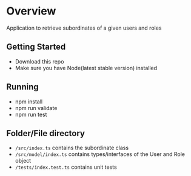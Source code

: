 # Overview

Application to retrieve subordinates of a given users and roles

## Getting Started
- Download this repo
- Make sure you have Node(latest stable version) installed

## Running
-   npm install
-   npm run validate
-   npm run test

## Folder/File directory
- `/src/index.ts` contains the subordinate class
- `/src/model/index.ts` contains types/interfaces of the User and Role object
- `/tests/index.test.ts` contains unit tests